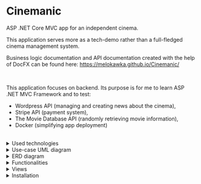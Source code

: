 # Cinemanic
ASP .NET Core MVC app for an independent cinema.

This application serves more as a tech-demo rather than a full-fledged cinema management system.

Business logic documentation and API documentation created with the help of DocFX can be found here: https://melokawka.github.io/Cinemanic/

<br/>

This application focuses on backend. Its purpose is for me to learn ASP .NET MVC Framework and to test: 
* Wordpress API (managing and creating news about the cinema), 
* Stripe API (payment system),
* The Movie Database API (randomly retrieving movie information),
* Docker (simplifying app deployment)

<br/>

<details>
  <summary>Used technologies</summary><br/>

  * ASP .NET 6.0 MVC Framework
  * MSSQL
  * Docker 
  * Stripe payment system API
  * Wordpress server
  * The Movie Database (TMDb) API
  * DocFX documentation generator
  <br/>

</details>

<details>
    <summary>Use-case UML diagram</summary>
    <img src="./docs/images/usecase-final.png" alt="ss" />
</details>

<details>
    <summary>ERD diagram</summary>
    <img src="./docs/images/ERD-final.png" alt="ss" />
</details>

<details>
  <summary>Functionalities</summary>

  <br/>
  
  * The app homepage retrieves (on the client side) and displays posts from the Wordpress server. The Wordpress server is used as a Content Management System for a more convenient way to manage news about the cinema.
  
  * The movies displayed on the homepage are randomly retrieved from the TMDB API (the amount of retrieved movies can be modified at the top of the `./Data/MovieService GetMovies()` method).
  
  * The user can submit an order for multiple tickets in one order. The selected tickets can be checked in the shopping cart page.
  
  * The shopping cart is connected to Stripe API (test mode) and allows for testing payments by credit card.
  
  * The number of tickets in the shopping cart can be checked on the navbar (it's retrieved on the client side from `/koszyk/liczba-produktow` endpoint).
  
  * The user can sign up for the newsletter by clicking Newsletter tab on the navbar after logging in.
  
  * The admin can generate and download a CSV of newsletter clients' emails.
  
    <details>
      <summary>The CSV looks like this:</summary>
      <img src="./docs/images/csv-example.png" alt="CSV Example" />
    </details>
  
  * The admin can generate and download a PDF with a report on the past year's financial results.
  
    <details>
        <summary>The PDF looks like this:</summary>
        <img src="./docs/images/pdf-example.png" alt="PDF Example" />
    </details>
  
<br/>

</details>

<details>
  <summary>Views</summary>

  <br/>
  
  * Posts at the bottom of the homepage:
  
  ![ss](./docs/images/home-admin-3.png)
  
  * Posts on the Wordpress page:
  
  ![ss](./docs/images/posts-wordpress.png)
  
  * Creating posts on the Wordpress server:
  
  ![ss](./docs/images/posts-wordpress-add.png)
  
  * Movie information displayed on the homepage:
  
  ![ss](./docs/images/home-admin-movie-info.png)
  
  * Shopping cart view:
  
  ![ss](./docs/images/shopping-cart-user.png)
  
  * Stripe payment by card:
  
  ![ss](./docs/images/shopping-cart-user-stripe.png)
  
  * Payment confirmation view:
  
  ![ss](./docs/images/shopping-cart-user-payment-confirmation.png)
  
  * Stripe dashboard:
  
  ![ss](./docs/images/shopping-cart-user-stripe-dashboard.png)
  
  * Shopping cart icon:
  
  ![ss](./docs/images/navbar-user-cart-items.png)
  
</details>


<details>
  <summary>Installation</summary>

  <br/>

  1. You require Docker Desktop app in Linux Containers mode.
  
  2. Make sure your client has free 1433 (database) and 8080 (Wordpress) ports.
  
  3. Run the `create-db.bat` script from `./docker scripts`. It will create a container for MSSQL database for this app.
  
  4. Run `wordpress.bat`. It creates containers for the Wordpress server and the MySQL database for it too.
  
  5. After waiting for around 30 seconds, visit `localhost:8080` in order to install Wordpress. The installation is trivial.
  
  6. Run `wordpress-after-install.bat` and then `wordpress-after-install2.bat`.
  
  7. Go to `localhost:8080/wp-admin` -> `Settings` -> `Permalinks`. Make sure `%postname%` tag is selected (otherwise wp-json endpoint won't work).
  
  8. Install `WordPress REST API Authentication` by miniOrange from the `Plugins` tab.
  
  9. Select `Configure` under the newly installed plugin in the `Plugins` tab. Activate JWT token authorization and save the generated token.
  
  10. Insert the token for Wordpress API in `./cinemanic/appsettings.secrets.json` of the project. This is required for accessing the Wordpress API for retrieving posts and uploading media.
  
  11. Ensure the containers are running, then you can go ahead and run the project in Visual Studio (use the default `cinemanic` launch option, as the Docker launch option may not work).
  
</details>

